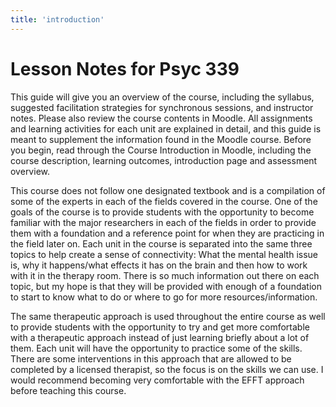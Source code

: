 ```yaml
---
title: 'introduction'
---
```

# Lesson Notes for Psyc 339


This guide will give you an overview of the course, including the syllabus, suggested facilitation strategies for synchronous sessions, and instructor notes. Please also review the course contents in Moodle. All assignments and learning activities for each unit are explained in detail, and this guide is meant to supplement the information found in the Moodle course.
Before you begin, read through the Course Introduction in Moodle, including the course description, learning outcomes, introduction page and assessment overview.

This course does not follow one designated textbook and is a compilation of some of the experts in each of the fields covered in the course. One of the goals of the course is to provide students with the opportunity to become familiar with the major researchers in each of the fields in order to provide them with a foundation and a reference point for when they are practicing in the field later on.
Each unit in the course is separated into the same three topics to help create a sense of connectivity: What the mental health issue is, why it happens/what effects it has on the brain and then how to work with it in the therapy room. There is so much information out there on each topic, but my hope is that they will be provided with enough of a foundation to start to know what to do or where to go for more resources/information.

The same therapeutic approach is used throughout the entire course as well to provide students with the opportunity to try and get more comfortable with a therapeutic approach instead of just learning briefly about a lot of them. Each unit will have the opportunity to practice some of the skills. There are some interventions in this approach that are allowed to be completed by a licensed therapist, so the focus is on the skills we can use. I would recommend becoming very comfortable with the EFFT approach before teaching this course.
